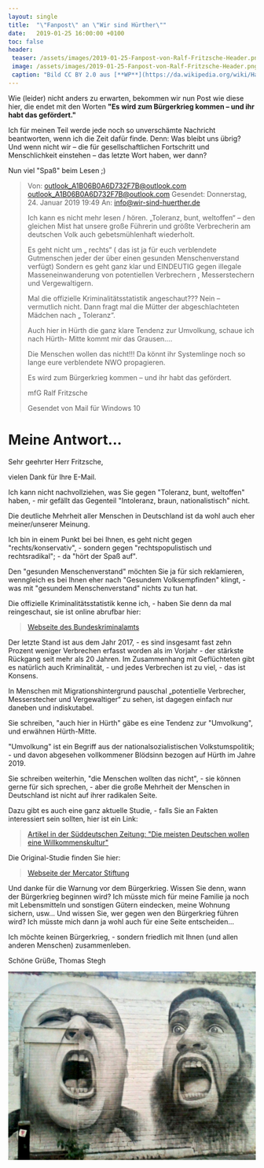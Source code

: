 ```yaml
---
layout: single
title:  "\"Fanpost\" an \"Wir sind Hürther\""
date:   2019-01-25 16:00:00 +0100
toc: false
header:
 teaser: /assets/images/2019-01-25-Fanpost-von-Ralf-Fritzsche-Header.png
 image: /assets/images/2019-01-25-Fanpost-von-Ralf-Fritzsche-Header.png
 caption: "Bild CC BY 2.0 aus [**WP**](https://da.wikipedia.org/wiki/Had#/media/File:Graffiti_in_Shoreditch,_London_-_Hatred_by_Ben_Slow_(9422248989).jpg)"
---
```

Wie (leider) nicht anders zu erwarten, bekommen wir nun Post wie diese hier, die endet mit den Worten **"Es wird zum Bürgerkrieg kommen – und ihr habt das gefördert."**

Ich für meinen Teil werde jede noch so unverschämte Nachricht beantworten, wenn ich die Zeit dafür finde. 
Denn: Was bleibt uns übrig? Und wenn nicht wir – die für gesellschaftlichen Fortschritt und Menschlichkeit einstehen – das letzte Wort haben, wer dann?

Nun viel "Spaß" beim Lesen ;)

> Von: outlook_A1B06B0A6D732F7B@outlook.com <outlook_A1B06B0A6D732F7B@outlook.com> 
> Gesendet: Donnerstag, 24. Januar 2019 19:49
> An: info@wir-sind-huerther.de
>
> Ich kann es nicht mehr lesen / hören. 
> „Toleranz, bunt, weltoffen“ – den gleichen Mist hat unsere große Führerin und größte Verbrecherin am deutschen Volk auch gebetsmühlenhaft wiederholt. 
>
> Es geht nicht um „ rechts“ ( das ist ja für euch verblendete Gutmenschen jeder der über einen gesunden Menschenverstand verfügt)
> Sondern es geht ganz klar und EINDEUTIG gegen illegale Masseneinwanderung von potentiellen Verbrechern , Messerstechern und Vergewaltigern.
>
> Mal die offizielle Kriminalitätsstatistik angeschaut??? Nein – vermutlich nicht. Dann fragt mal die Mütter der abgeschlachteten Mädchen nach „ Toleranz“.
>
> Auch hier in Hürth die ganz klare Tendenz zur Umvolkung, schaue ich nach Hürth- Mitte kommt mir das Grausen….
>
> Die Menschen wollen das nicht!!! Da könnt ihr Systemlinge noch so lange eure verblendete NWO propagieren.
>
> Es wird zum Bürgerkrieg kommen – und ihr habt das gefördert. 
>
> mfG 
> Ralf Fritzsche
>
> Gesendet von Mail für Windows 10


# Meine Antwort...

Sehr geehrter Herr Fritzsche,

vielen Dank für Ihre E-Mail. 

Ich kann nicht nachvollziehen, was Sie gegen "Toleranz, bunt, weltoffen" haben, - mir gefällt das Gegenteil "Intoleranz, braun, nationalistisch" nicht. 

Die deutliche Mehrheit aller Menschen in Deutschland ist da wohl auch eher meiner/unserer Meinung.

Ich bin in einem Punkt bei bei Ihnen, es geht nicht gegen "rechts/konservativ", - sondern gegen "rechtspopulistisch und rechtsradikal"; - da "hört der Spaß auf".

Den "gesunden Menschenverstand" möchten Sie ja für sich reklamieren, wenngleich es bei Ihnen eher nach "Gesundem Volksempfinden" klingt, - was mit "gesundem Menschenverstand" nichts zu tun hat.

Die offizielle Kriminalitätsstatistik kenne ich, - haben Sie denn da mal reingeschaut, sie ist online abrufbar hier: 
> [Webseite des Bundeskriminalamts](https://www.bka.de/DE/AktuelleInformationen/StatistikenLagebilder/PolizeilicheKriminalstatistik/PKS2017/pks2017_node.html)

Der letzte Stand ist aus dem Jahr 2017, -  es sind insgesamt fast zehn Prozent weniger Verbrechen erfasst worden als im Vorjahr - der stärkste Rückgang seit mehr als 20 Jahren. 
Im Zusammenhang mit Geflüchteten gibt es natürlich auch Kriminalität, - und jedes Verbrechen ist zu viel, - das ist Konsens.

In Menschen mit Migrationshintergrund pauschal „potentielle Verbrecher, Messerstecher und Vergewaltiger“ zu sehen, ist dagegen einfach nur daneben und indiskutabel.

Sie schreiben, "auch hier in Hürth" gäbe es eine Tendenz zur "Umvolkung", und erwähnen Hürth-Mitte.

"Umvolkung" ist ein Begriff aus der nationalsozialistischen Volkstumspolitik; - und davon abgesehen vollkommener Blödsinn bezogen auf Hürth im Jahre 2019.

Sie schreiben weiterhin, "die Menschen wollten das nicht", - sie können gerne für sich sprechen, - aber die große Mehrheit der Menschen in Deutschland ist nicht auf ihrer radikalen Seite.

Dazu gibt es auch eine ganz aktuelle Studie, - falls Sie an Fakten interessiert sein sollten, hier ist ein Link: 
> [Artikel in der Süddeutschen Zeitung: "Die meisten Deutschen wollen eine Willkommenskultur"](https://www.sueddeutsche.de/politik/integration-willkommenskultur-studie-1.4300927)

Die Original-Studie finden Sie hier:
> [Webseite der Mercator Stiftung](https://www.stiftung-mercator.de/de/publikation/factsheet-kein-rechtsruck-in-den-einstellungen-zur-gesellschaftlichen-vielfalt-in-deutschland/)

Und danke für die Warnung vor dem Bürgerkrieg. Wissen Sie denn, wann der Bürgerkrieg beginnen wird?
Ich müsste mich für meine Familie ja noch mit Lebensmitteln und sonstigen Gütern eindecken, meine Wohnung sichern, usw…
Und wissen Sie, wer gegen wen den Bürgerkrieg führen wird? Ich müsste mich dann ja wohl auch für eine Seite entscheiden... 

Ich möchte keinen Bürgerkrieg, - sondern friedlich mit Ihnen (und allen anderen Menschen) zusammenleben.

Schöne Grüße,
  Thomas Stegh

![Artikel "Hass Graffiti"](/assets/images/2019-01-25-Hass-Graffiti-1280x973.jpg)









